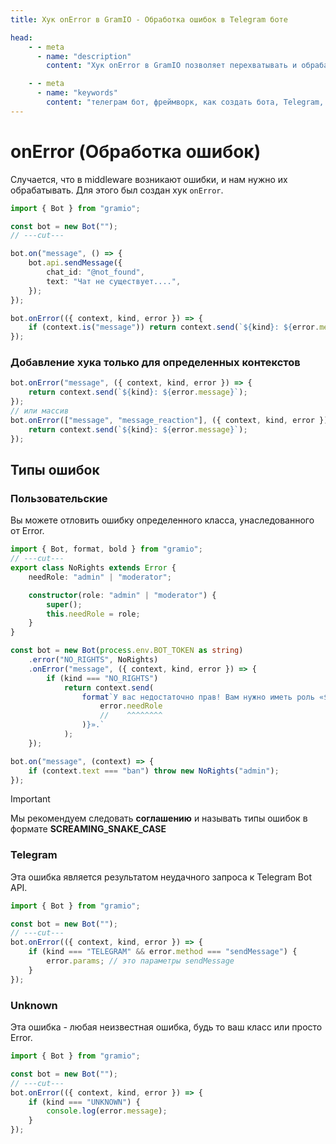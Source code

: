 ```yaml
---
title: Хук onError в GramIO - Обработка ошибок в Telegram боте

head:
    - - meta
      - name: "description"
        content: "Хук onError в GramIO позволяет перехватывать и обрабатывать ошибки, возникающие в middleware ботов Telegram. Узнайте как эффективно обрабатывать исключения."

    - - meta
      - name: "keywords"
        content: "телеграм бот, фреймворк, как создать бота, Telegram, Telegram Bot API, GramIO, TypeScript, JavaScript, Node.JS, Nodejs, Deno, Bun, обработка ошибок, onError хук, перехват исключений, try catch, отладка бота, логирование ошибок, улучшение надежности, отчеты об ошибках, разделение ошибок, типы ошибок, восстановление после ошибок, PLUGIN error kind, API error kind, OTHER error kind, устойчивость к ошибкам"
---
```


# onError (Обработка ошибок)

Случается, что в middleware возникают ошибки, и нам нужно их обрабатывать.
Для этого был создан хук `onError`.

```ts twoslash
import { Bot } from "gramio";

const bot = new Bot("");
// ---cut---

bot.on("message", () => {
    bot.api.sendMessage({
        chat_id: "@not_found",
        text: "Чат не существует....",
    });
});

bot.onError(({ context, kind, error }) => {
    if (context.is("message")) return context.send(`${kind}: ${error.message}`);
});
```

### Добавление хука только для определенных контекстов

```ts
bot.onError("message", ({ context, kind, error }) => {
    return context.send(`${kind}: ${error.message}`);
});
// или массив
bot.onError(["message", "message_reaction"], ({ context, kind, error }) => {
    return context.send(`${kind}: ${error.message}`);
});
```

## Типы ошибок

### Пользовательские

Вы можете отловить ошибку определенного класса, унаследованного от Error.

```ts twoslash
import { Bot, format, bold } from "gramio";
// ---cut---
export class NoRights extends Error {
    needRole: "admin" | "moderator";

    constructor(role: "admin" | "moderator") {
        super();
        this.needRole = role;
    }
}

const bot = new Bot(process.env.BOT_TOKEN as string)
    .error("NO_RIGHTS", NoRights)
    .onError("message", ({ context, kind, error }) => {
        if (kind === "NO_RIGHTS")
            return context.send(
                format`У вас недостаточно прав! Вам нужно иметь роль «${bold(
                    error.needRole
                    //    ^^^^^^^^
                )}».`
            );
    });

bot.on("message", (context) => {
    if (context.text === "ban") throw new NoRights("admin");
});
```

> [!IMPORTANT]
> Мы рекомендуем следовать **соглашению** и называть типы ошибок в формате **SCREAMING_SNAKE_CASE**

### Telegram

Эта ошибка является результатом неудачного запроса к Telegram Bot API.

```ts twoslash
import { Bot } from "gramio";

const bot = new Bot("");
// ---cut---
bot.onError(({ context, kind, error }) => {
    if (kind === "TELEGRAM" && error.method === "sendMessage") {
        error.params; // это параметры sendMessage
    }
});
```

### Unknown

Эта ошибка - любая неизвестная ошибка, будь то ваш класс или просто Error.

```ts twoslash
import { Bot } from "gramio";

const bot = new Bot("");
// ---cut---
bot.onError(({ context, kind, error }) => {
    if (kind === "UNKNOWN") {
        console.log(error.message);
    }
});
``` 